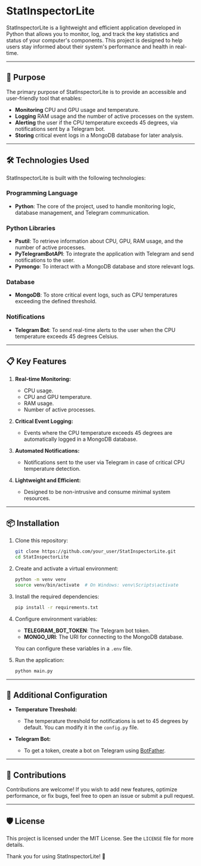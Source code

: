 # StatInspectorLite

StatInspectorLite is a lightweight and efficient application developed in Python that allows you to monitor, log, and track the key statistics and status of your computer's components. This project is designed to help users stay informed about their system's performance and health in real-time.

---

## 🚀 Purpose

The primary purpose of StatInspectorLite is to provide an accessible and user-friendly tool that enables:

- **Monitoring** CPU and GPU usage and temperature.
- **Logging** RAM usage and the number of active processes on the system.
- **Alerting** the user if the CPU temperature exceeds 45 degrees, via notifications sent by a Telegram bot.
- **Storing** critical event logs in a MongoDB database for later analysis.

---

## 🛠️ Technologies Used

StatInspectorLite is built with the following technologies:

### Programming Language
- **Python**: The core of the project, used to handle monitoring logic, database management, and Telegram communication.

### Python Libraries
- **Psutil**: To retrieve information about CPU, GPU, RAM usage, and the number of active processes.
- **PyTelegramBotAPI**: To integrate the application with Telegram and send notifications to the user.
- **Pymongo**: To interact with a MongoDB database and store relevant logs.

### Database
- **MongoDB**: To store critical event logs, such as CPU temperatures exceeding the defined threshold.

### Notifications
- **Telegram Bot**: To send real-time alerts to the user when the CPU temperature exceeds 45 degrees Celsius.

---

## 📋 Key Features

1. **Real-time Monitoring:**
   - CPU usage.
   - CPU and GPU temperature.
   - RAM usage.
   - Number of active processes.

2. **Critical Event Logging:**
   - Events where the CPU temperature exceeds 45 degrees are automatically logged in a MongoDB database.

3. **Automated Notifications:**
   - Notifications sent to the user via Telegram in case of critical CPU temperature detection.

4. **Lightweight and Efficient:**
   - Designed to be non-intrusive and consume minimal system resources.

---

## 📦 Installation

1. Clone this repository:

   ```bash
   git clone https://github.com/your_user/StatInspectorLite.git
   cd StatInspectorLite
   ```

2. Create and activate a virtual environment:

   ```bash
   python -m venv venv
   source venv/bin/activate  # On Windows: venv\Scripts\activate
   ```

3. Install the required dependencies:

   ```bash
   pip install -r requirements.txt
   ```

4. Configure environment variables:
   - **TELEGRAM_BOT_TOKEN**: The Telegram bot token.
   - **MONGO_URI**: The URI for connecting to the MongoDB database.

   You can configure these variables in a `.env` file.

5. Run the application:

   ```bash
   python main.py
   ```

---

## 🔧 Additional Configuration

- **Temperature Threshold:**
  - The temperature threshold for notifications is set to 45 degrees by default. You can modify it in the `config.py` file.

- **Telegram Bot:**
  - To get a token, create a bot on Telegram using [BotFather](https://core.telegram.org/bots#botfather).

---

## 🤝 Contributions

Contributions are welcome! If you wish to add new features, optimize performance, or fix bugs, feel free to open an issue or submit a pull request.

---

## 🛡️ License

This project is licensed under the MIT License. See the `LICENSE` file for more details.


Thank you for using StatInspectorLite! 🎉

